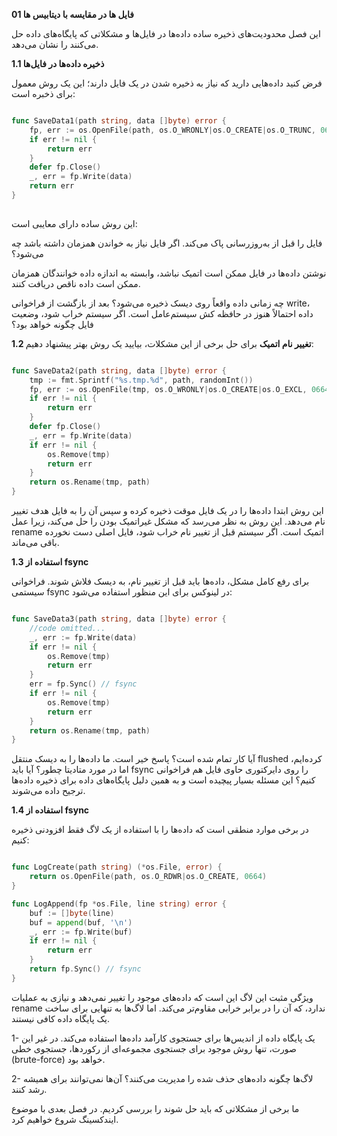 **01 فایل ها در مقایسه با دیتابیس ها**

 این فصل محدودیت‌های ذخیره ساده داده‌ها در فایل‌ها و مشکلاتی که پایگاه‌های داده حل می‌کنند را نشان می‌دهد. 

 **1.1 ذخیره داده‌ها در فایل‌ها**
 
 
  فرض کنید داده‌هایی دارید که 
 نیاز به ذخیره شدن در یک فایل دارند؛ این یک روش معمول برای  ذخبره است:

```go

func SaveData1(path string, data []byte) error {
	fp, err := os.OpenFile(path, os.O_WRONLY|os.O_CREATE|os.O_TRUNC, 0664)
	if err != nil {
		return err
	}
	defer fp.Close()
	_, err = fp.Write(data)
	return err
}
    
```

این روش ساده دارای معایبی است:

فایل را قبل از به‌روزرسانی پاک می‌کند. 
اگر فایل نیاز به خواندن همزمان داشته باشد چه می‌شود؟

نوشتن داده‌ها در فایل ممکن است اتمیک نباشد، وابسته به اندازه داده خوانندگان همزمان ممکن است داده ناقص دریافت کنند.

چه زمانی داده واقعاً روی دیسک ذخیره می‌شود؟
 بعد از بازگشت از فراخوانی write، داده احتمالاً هنوز در حافظه کش سیستم‌عامل است.
 اگر سیستم خراب شود، وضعیت فایل چگونه خواهد بود؟

 **1.2 تغییر نام اتمیک**
 برای حل برخی از این مشکلات، بیایید یک روش بهتر پیشنهاد دهیم:

```go

func SaveData2(path string, data []byte) error {
	tmp := fmt.Sprintf("%s.tmp.%d", path, randomInt())
	fp, err := os.OpenFile(tmp, os.O_WRONLY|os.O_CREATE|os.O_EXCL, 0664)
	if err != nil {
		return err
	}
	defer fp.Close()
	_, err = fp.Write(data)
	if err != nil {
		os.Remove(tmp)
		return err
	}
	return os.Rename(tmp, path)
}

```

این روش ابتدا داده‌ها را در یک فایل موقت ذخیره کرده و سپس آن را به فایل هدف تغییر نام می‌دهد. این روش به نظر می‌رسد که مشکل غیراتمیک بودن را حل می‌کند، زیرا عمل rename اتمیک است. اگر سیستم قبل از تغییر نام خراب شود، فایل اصلی دست نخورده باقی می‌ماند.



 **1.3 استفاده از fsync**

برای رفع کامل مشکل، داده‌ها باید قبل از تغییر نام، به دیسک فلاش شوند. فراخوانی سیستمی fsync در لینوکس برای این منظور استفاده می‌شود:

```go

func SaveData3(path string, data []byte) error {
	//code omitted...
	_, err := fp.Write(data)
	if err != nil {
		os.Remove(tmp)
		return err
	}
	err = fp.Sync() // fsync
	if err != nil {
		os.Remove(tmp)
		return err
	}
	return os.Rename(tmp, path)
}

```

آیا کار تمام شده است؟ پاسخ خیر است. ما داده‌ها را به دیسک منتقل flushed کرده‌ایم، اما در مورد متادیتا چطور؟ آیا باید fsync را روی دایرکتوری حاوی فایل هم فراخوانی کنیم؟ این مسئله بسیار پیچیده است و به همین دلیل پایگاه‌های داده برای ذخیره داده‌ها ترجیح داده می‌شوند.

 **1.4 استفاده از fsync**

 در برخی موارد منطقی است که داده‌ها را با استفاده از یک لاگ فقط افزودنی ذخیره کنیم:

```go

func LogCreate(path string) (*os.File, error) {
	return os.OpenFile(path, os.O_RDWR|os.O_CREATE, 0664)
}

func LogAppend(fp *os.File, line string) error {
	buf := []byte(line)
	buf = append(buf, '\n')
	_, err := fp.Write(buf)
	if err != nil {
		return err
	}
	return fp.Sync() // fsync
}

```

ویژگی مثبت این لاگ این است که داده‌های موجود را تغییر نمی‌دهد و نیازی به عملیات rename ندارد، که آن را در برابر خرابی مقاوم‌تر می‌کند. اما لاگ‌ها به تنهایی برای ساخت یک پایگاه داده کافی نیستند.

1- یک پایگاه داده از اندیس‌ها برای جستجوی کارآمد داده‌ها استفاده می‌کند. در غیر این صورت، تنها روش موجود برای جستجوی مجموعه‌ای از رکوردها، جستجوی خطی (brute-force) خواهد بود.

2- 
لاگ‌ها چگونه داده‌های حذف شده را مدیریت می‌کنند؟ آن‌ها نمی‌توانند برای همیشه رشد کنند.


ما برخی از مشکلاتی که باید حل شوند را بررسی کردیم. در فصل بعدی با موضوع ایندکسینگ شروع خواهیم کرد.